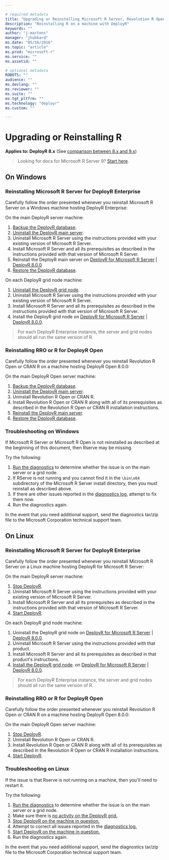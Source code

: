 ```yaml
---

# required metadata
title: "Upgrading or Reinstalling Microsoft R Server, Revolution R Open, or R | DeployR 8.x"
description: "Reinstalling R on a machine with DeployR"
keywords: ""
author: "j-martens"
manager: "jhubbard"
ms.date: "05/16/2016"
ms.topic: "article"
ms.prod: "microsoft-r"
ms.service: ""
ms.assetid: ""

# optional metadata
ROBOTS: ""
audience: ""
ms.devlang: ""
ms.reviewer: ""
ms.suite: ""
ms.tgt_pltfrm: ""
ms.technology: "deployr"
ms.custom: ""

---
```


# Upgrading or Reinstalling R

**Applies to: DeployR 8.x**   (See [comparison between 8.x and 9.x](../rserver-whats-new.md#8vs9))

>Looking for docs for Microsoft R Server 9? [Start here](../deployr-admin-console/about.md).

## On Windows

### Reinstalling Microsoft R Server for DeployR Enterprise

Carefully follow the order presented whenever you reinstall Microsoft R Server on a Windows machine hosting DeployR Enterprise:

On the main DeployR server machine:

1.  [Backup the DeployR database](deployr-common-administration-tasks.md).
2.  [Uninstall the DeployR main server](deployr-install-on-windows.md).
3.  Uninstall Microsoft R Server using the instructions provided with your existing version of Microsoft R Server.
4.  Install Microsoft R Server and all its prerequisites as described in the instructions provided with that version of Microsoft R Server.
5.  Reinstall the DeployR main server on [DeployR for Microsoft R Server](deployr-install-on-windows.md) | [DeployR 8.0.0](../deployr-installing-configuring.md)
6.  [Restore the DeployR database](deployr-common-administration-tasks.md).

On each DeployR grid node machine:

1.  [Uninstall the DeployR grid node](deployr-install-on-windows.md).
2.  Uninstall Microsoft R Server using the instructions provided with your existing version of Microsoft R Server.
3.  Install Microsoft R Server and all its prerequisites as described in the instructions provided with that version of Microsoft R Server.
4.  Install the DeployR grid node on [DeployR for Microsoft R Server](deployr-install-on-windows.md) | [DeployR 8.0.0](../deployr-installing-configuring.md).

>For each DeployR Enterprise instance, the server and grid nodes should all run the same version of R.

### Reinstalling RRO or R for DeployR Open

Carefully follow the order presented whenever you reinstall Revolution R Open or CRAN R on a machine hosting DeployR Open 8.0.0:

On the main DeployR Open server machine:

1.  [Backup the DeployR database](deployr-common-administration-tasks.md).
2.  [Uninstall the DeployR main server](../deployr-installing-configuring.md).
3.  Uninstall Revolution R Open or CRAN R.
4.  Install Revolution R Open or CRAN R along with all of its prerequisites as described in the Revolution R Open or CRAN R installation instructions.
5.  [Reinstall the DeployR main server](../deployr-installing-configuring.md).
6.  [Restore the DeployR database](deployr-common-administration-tasks.md).


### Troubleshooting on Windows

If Microsoft R Server or Microsoft R Open is not reinstalled as described at the beginning of this document, then Rserve may be missing.

Try the following:

1.  [Run the diagnostics](deployr-admin-diagnostics-troubleshooting.md#diagnostic-testing) to determine whether the issue is on the main server or a grid node.
2.  If RServe is not running and you cannot find it in the `\bin\x64` subdirectory of the Microsoft R Server install directory, then you must reinstall as described above.
3.  If there are other issues reported in the [diagnostics log](deployr-admin-diagnostics-troubleshooting.md#inspecting-diagnostic-log-files), attempt to fix them now.
4.  Run the diagnostics again.

In the event that you need additional support, send the diagnostics tar/zip file to the Microsoft Corporation technical support team.

## On Linux


### Reinstalling Microsoft R Server for DeployR Enterprise

Carefully follow the order presented whenever you reinstall Microsoft R Server on a Linux machine hosting DeployR for Microsoft R Server:

On the main DeployR server machine:

1.  [Stop DeployR](../deployr-common-administration-tasks.md#startstop).
2.  Uninstall Microsoft R Server using the instructions provided with your existing version of Microsoft R Server.
3.  Install Microsoft R Server and all its prerequisites as described in the instructions provided with that version of Microsoft R Server.
4.  [Start DeployR](../deployr-common-administration-tasks.md#startstop).

On each DeployR grid node machine:

1. Uninstall the DeployR grid node on [DeployR for Microsoft R Server](deployr-install-on-linux.md#uninstalling-deployr) | [DeployR 8.0.0](../../deployr-installing-configuring.md#uninstalling-deployr).
2.  Uninstall Microsoft R Server using the instructions provided with that product.
3.  Install Microsoft R Server and all its prerequisites as described in that product's instructions.
4.  [Install the DeployR grid node](). on [DeployR for Microsoft R Server](deployr-install-on-linux.md#install-deployr-grid-nodes) | [DeployR 8.0.0](../../deployr-installing-configuring.md#grid-node-install).

>For each DeployR Enterprise instance, the server and grid nodes should all run the same version of R.

### Reinstalling RRO or R for DeployR Open

Carefully follow the order presented whenever you reinstall Revolution R Open or CRAN R on a machine hosting DeployR Open 8.0.0:

On the main DeployR Open server machine:

1.  [Stop DeployR](../deployr-common-administration-tasks.md#startstop).
2.  Uninstall Revolution R Open or CRAN R.
3.  Install Revolution R Open or CRAN R along with all of its prerequisites as described in the Revolution R Open or CRAN R installation instructions.
4.  [Start DeployR](../deployr-common-administration-tasks.md#startstop).


### Troubleshooting on Linux

If the issue is that Rserve is not running on a machine, then you'll need to restart it.

Try the following:

1.  [Run the diagnostics](deployr-admin-diagnostics-troubleshooting.md#diagnostic-testing) to determine whether the issue is on the main server or a grid node.
2.  Make sure there is [no activity on the DeployR grid.](deployr-admin-managing-the-grid.md#viewing-or-stopping-slot-activity)
3.  [Stop DeployR on the machine in question.](../deployr-common-administration-tasks.md#startstop)
4.  Attempt to correct all issues reported in the [diagnostics log.](deployr-admin-diagnostics-troubleshooting.md#inspecting-diagnostic-log-files)
5.  [Start DeployR on the machine in question.](../deployr-common-administration-tasks.md#startstop)
6.  Run the diagnostics again.

In the event that you need additional support, send the diagnostics tar/zip file to the Microsoft Corporation technical support team.
